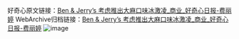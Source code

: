好奇心原文链接：[Ben & Jerry’s 考虑推出大麻口味冰激凌_商业_好奇心日报-费丽婷](https://www.qdaily.com/articles/7137.html)
WebArchive归档链接：[Ben & Jerry’s 考虑推出大麻口味冰激凌_商业_好奇心日报-费丽婷](http://web.archive.org/web/20190623171802/https://www.qdaily.com/articles/7137.html)
![image](http://ww3.sinaimg.cn/large/007d5XDply1g3wbkispt0j30u047latz)